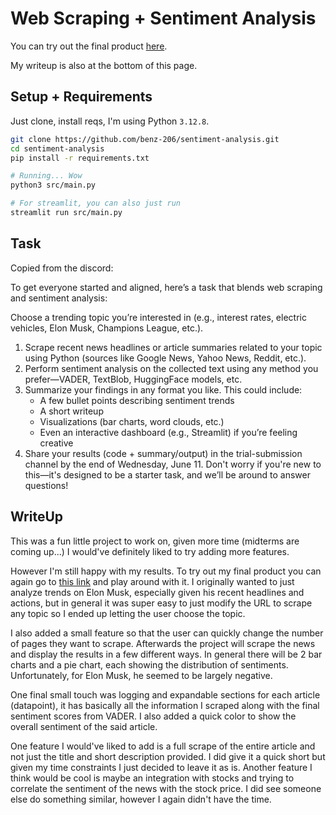 # Web Scraping + Sentiment Analysis

You can try out the final product [here](https://benz-sentiment-analysis.streamlit.app/).

My writeup is also at the bottom of this page.

## Setup + Requirements

Just clone, install reqs, I'm using Python `3.12.8`.

```bash
git clone https://github.com/benz-206/sentiment-analysis.git
cd sentiment-analysis
pip install -r requirements.txt

# Running... Wow
python3 src/main.py

# For streamlit, you can also just run
streamlit run src/main.py
```

## Task

Copied from the discord:

To get everyone started and aligned, here’s a task that blends web scraping and sentiment analysis:

Choose a trending topic you’re interested in (e.g., interest rates, electric vehicles, Elon Musk, Champions League, etc.).
1. Scrape recent news headlines or article summaries related to your topic using Python (sources like Google News, Yahoo News, Reddit, etc.).
2. Perform sentiment analysis on the collected text using any method you prefer—VADER, TextBlob, HuggingFace models, etc.
3. Summarize your findings in any format you like. This could include:
    - A few bullet points describing sentiment trends
    - A short writeup
    - Visualizations (bar charts, word clouds, etc.)
    - Even an interactive dashboard (e.g., Streamlit) if you’re feeling creative
4. Share your results (code + summary/output) in the ⁠trial-submission channel by the end of Wednesday, June 11.
Don't worry if you're new to this—it's designed to be a starter task, and we’ll be around to answer questions!

## WriteUp

This was a fun little project to work on, given more time (midterms are coming up...) I would've definitely liked to try adding more features.

However I'm still happy with my results. To try out my final product you can again go to [this link](https://benz-sentiment-analysis.streamlit.app/) and play around with it. I originally wanted to just analyze trends on Elon Musk, especially given his recent headlines and actions, but in general it was super easy to just modify the URL to scrape any topic so I ended up letting the user choose the topic.

I also added a small feature so that the user can quickly change the number of pages they want to scrape. Afterwards the project will scrape the news and display the results in a few different ways. In general there will be 2 bar charts and a pie chart, each showing the distribution of sentiments. Unfortunately, for Elon Musk, he seemed to be largely negative.

One final small touch was logging and expandable sections for each article (datapoint), it has basically all the information I scraped along with the final sentiment scores from VADER. I also added a quick color to show the overall sentiment of the said article.

One feature I would've liked to add is a full scrape of the entire article and not just the title and short description provided. I did give it a quick short but given my time constraints I just decided to leave it as is. Another feature I think would be cool is maybe an integration with stocks and trying to correlate the sentiment of the news with the stock price. I did see someone else do something similar, however I again didn't have the time.